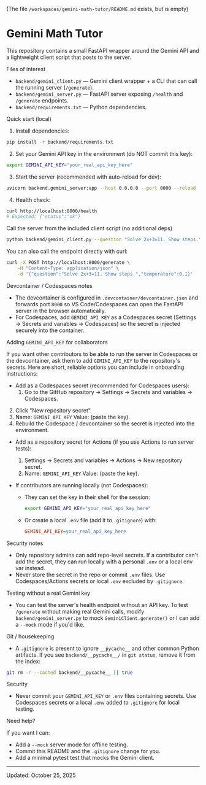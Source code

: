 (The file `/workspaces/gemini-math-tutor/README.md` exists, but is empty)
# Gemini Math Tutor

This repository contains a small FastAPI wrapper around the Gemini API and a lightweight client script that posts to the server.

Files of interest
- `backend/gemini_client.py` — Gemini client wrapper + a CLI that can call the running server (`/generate`).
- `backend/gemini_server.py` — FastAPI server exposing `/health` and `/generate` endpoints.
- `backend/requirements.txt` — Python dependencies.

Quick start (local)

1. Install dependencies:

```bash
pip install -r backend/requirements.txt
```

2. Set your Gemini API key in the environment (do NOT commit this key):

```bash
export GEMINI_API_KEY="your_real_api_key_here"
```

3. Start the server (recommended with auto-reload for dev):

```bash
uvicorn backend.gemini_server:app --host 0.0.0.0 --port 8000 --reload
```

4. Health check:

```bash
curl http://localhost:8000/health
# Expected: {"status":"ok"}
```

Call the server from the included client script (no additional deps)

```bash
python backend/gemini_client.py --question "Solve 2x+3=11. Show steps."
```

You can also call the endpoint directly with curl:

```bash
curl -X POST http://localhost:8000/generate \
	-H "Content-Type: application/json" \
	-d '{"question":"Solve 2x+3=11. Show steps.","temperature":0.1}'
```

Devcontainer / Codespaces notes

- The devcontainer is configured in `.devcontainer/devcontainer.json` and forwards port `8000` so VS Code/Codespaces can open the FastAPI server in the browser automatically.
- For Codespaces, add `GEMINI_API_KEY` as a Codespaces secret (Settings → Secrets and variables → Codespaces) so the secret is injected securely into the container.

Adding `GEMINI_API_KEY` for collaborators

If you want other contributors to be able to run the server in Codespaces or the devcontainer, ask them to add `GEMINI_API_KEY` to the repository's secrets. Here are short, reliable options you can include in onboarding instructions:

- Add as a Codespaces secret (recommended for Codespaces users):
	1. Go to the GitHub repository → Settings → Secrets and variables → Codespaces.
 2. Click "New repository secret".
 3. Name: `GEMINI_API_KEY`  Value: (paste the key).
 4. Rebuild the Codespace / devcontainer so the secret is injected into the environment.

- Add as a repository secret for Actions (if you use Actions to run server tests):
	1. Settings → Secrets and variables → Actions → New repository secret.
	2. Name: `GEMINI_API_KEY`  Value: (paste the key).

- If contributors are running locally (not Codespaces):
	- They can set the key in their shell for the session:
		```bash
		export GEMINI_API_KEY="your_real_api_key_here"
		```
	- Or create a local `.env` file (add it to `.gitignore`) with:
		```ini
		GEMINI_API_KEY=your_real_api_key_here
		```

Security notes

- Only repository admins can add repo-level secrets. If a contributor can't add the secret, they can run locally with a personal `.env` or a local env var instead.
- Never store the secret in the repo or commit `.env` files. Use Codespaces/Actions secrets or local `.env` excluded by `.gitignore`.

Testing without a real Gemini key

- You can test the server's health endpoint without an API key. To test `/generate` without making real Gemini calls, modify `backend/gemini_server.py` to mock `GeminiClient.generate()` or I can add a `--mock` mode if you'd like.

Git / housekeeping

- A `.gitignore` is present to ignore `__pycache__` and other common Python artifacts. If you see `backend/__pycache__/` in `git status`, remove it from the index:

```bash
git rm -r --cached backend/__pycache__ || true
```

Security

- Never commit your `GEMINI_API_KEY` or `.env` files containing secrets. Use Codespaces secrets or a local `.env` added to `.gitignore` for local testing.

Need help?

If you want I can:
- Add a `--mock` server mode for offline testing.
- Commit this README and the `.gitignore` change for you.
- Add a minimal pytest test that mocks the Gemini client.

---
Updated: October 25, 2025

